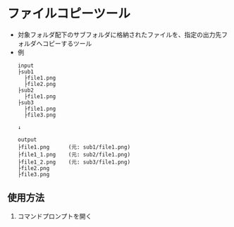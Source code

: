 # ファイルコピーツール
- 対象フォルダ配下のサブフォルダに格納されたファイルを、指定の出力先フォルダへコピーするツール
- 例
    ```
    input
    ├sub1
      ├file1.png
      ├file2.png
    ├sub2
      ├file1.png
    ├sub3
      ├file1.png
      ├file3.png
    
    ↓

    output
    ├file1.png      (元: sub1/file1.png)
    ├file1_1.png    (元: sub2/file1.png)
    ├file1_2.png    (元: sub3/file1.png)
    ├file2.png
    ├file3.png
    ```

## 使用方法
1. コマンドプロンプトを開く